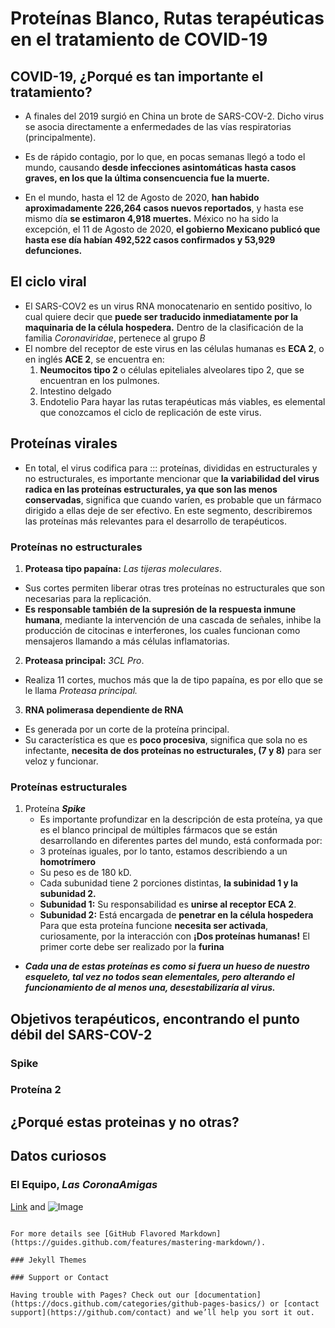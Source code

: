 # Proteínas Blanco, Rutas terapéuticas en el tratamiento de COVID-19

## COVID-19, ¿Porqué es tan importante el tratamiento?

- A finales del 2019 surgió en China un brote de SARS-COV-2. Dicho virus se asocia directamente a enfermedades de las vías respiratorias (principalmente).

- Es de rápido contagio, por lo que, en pocas semanas llegó a todo el mundo, causando **desde infecciones asintomáticas hasta casos graves, en los que la última consencuencia fue la muerte.**

- En el mundo, hasta el 12 de Agosto de 2020, **han habido aproximadamente 226,264 casos nuevos reportados**, y hasta ese mismo día **se estimaron 4,918 muertes.** 
México no ha sido la excepción, el 11 de Agosto de 2020, **el gobierno Mexicano publicó que hasta ese día habían 492,522 casos confirmados y 53,929 defunciones.**


## El ciclo viral

- El SARS-COV2 es un virus RNA monocatenario en sentido positivo, lo cual quiere decir que **puede ser traducido inmediatamente por la maquinaria de la célula hospedera.** Dentro de la clasificación de la familia *Coronaviridae*, pertenece al grupo *B*
- El nombre del receptor de este virus en las células humanas es **ECA 2**, o en inglés **ACE 2**, se encuentra en:
    1. **Neumocitos tipo 2** o células epiteliales alveolares tipo 2, que se encuentran en los pulmones.
    2. Intestino delgado
    3. Endotelio
Para hayar las rutas terapéuticas más viables, es elemental que conozcamos el ciclo de replicación de este virus.

## Proteínas virales

- En total, el virus codifica para ::: proteínas, divididas en estructurales y no estructurales, es importante mencionar que **la variabilidad del virus radica en las proteínas estructurales, ya que son las menos conservadas**, significa que cuando varíen, es probable que un fármaco dirigido a ellas deje de ser efectivo. En este segmento, describiremos las proteínas más relevantes para el desarrollo de terapéuticos.
### **Proteínas no estructurales**
  1. **Proteasa tipo papaína:** *Las tijeras moleculares*.
   - Sus cortes permiten liberar otras tres proteínas no estructurales que son necesarias para la replicación.
   - **Es responsable también de la supresión de la respuesta inmune humana**, mediante la intervención de una cascada de señales, inhibe la producción de citocinas e interferones, los cuales funcionan como mensajeros llamando a más células inflamatorias.
  2. **Proteasa principal:** *3CL Pro*.
   - Realiza 11 cortes, muchos más que la de tipo papaína, es por ello que se le llama *Proteasa principal.*
  3. **RNA polimerasa dependiente de RNA**
   - Es generada por un corte de la proteína principal. 
   - Su característica es que es **poco procesiva**, significa que sola no es infectante, **necesita de dos proteínas no estructurales, (7 y 8)** para ser veloz y funcionar.

### **Proteínas estructurales**
  1. Proteína ***Spike***
      - Es importante profundizar en la descripción de esta proteína, ya que es el blanco principal de múltiples fármacos que se están desarrollando en diferentes partes del mundo, está conformada por:
      - 3 proteínas iguales, por lo tanto, estamos describiendo a un **homotrímero**
      - Su peso es de 180 kD.
      - Cada subunidad tiene 2 porciones distintas, **la subinidad 1 y la subunidad 2.**
       - **Subunidad 1:** Su responsabilidad es **unirse al receptor ECA 2**.
       - **Subunidad 2:** Está encargada de **penetrar en la célula hospedera**
    Para que esta proteína funcione **necesita ser activada**, curiosamente, por la interacción con **¡Dos proteínas humanas!**
    El primer corte debe ser realizado por la **furina**

- ***Cada una de estas proteínas es como si fuera un hueso de nuestro esqueleto, tal vez no todos sean elementales, pero alterando el funcionamiento de al menos una, desestabilizaría al virus.***

## Objetivos terapéuticos, encontrando el punto débil del SARS-COV-2

### Spike

### Proteína 2

## ¿Porqué estas proteinas y no otras?

## Datos curiosos

### El Equipo, *Las CoronaAmigas*

[Link](url) and ![Image](src)
```

For more details see [GitHub Flavored Markdown](https://guides.github.com/features/mastering-markdown/).

### Jekyll Themes

### Support or Contact

Having trouble with Pages? Check out our [documentation](https://docs.github.com/categories/github-pages-basics/) or [contact support](https://github.com/contact) and we’ll help you sort it out.
